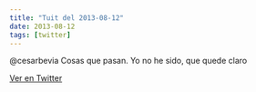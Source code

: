 ```yaml
---
title: "Tuit del 2013-08-12"
date: 2013-08-12
tags: [twitter]
---
```


@cesarbevia Cosas que pasan. Yo no he sido, que quede claro



[Ver en Twitter](https://twitter.com/i/web/status/366950881259823104)
